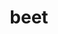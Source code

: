 ---
title: beet
title_small: Буряк сушений
lang: "ua"

categorie: dried_vegetables

title_text: "Продукт нашого виробництва не тільки дуже корисний, але і практичний продукт харчування."

layout: products_in
popular: "no"

description: "<p>Буряк-овоч унікальний і дуже корисний. В її складі присутні вуглеводи, білки, харчові волокна, зола, дуже велика кількість вітамінів (групи В, вітамін А, С, Е, РР), макроелементи, мікроелементи, засвоювані вуглеводи, незамінні і замінні амінокислоти.</p>
<p>Продукт нашого виробництва не тільки дуже корисний, але і практичний продукт харчування, який просто зобов'язаний бути під рукою у кожної сучасної господині, а також може служити в якості здорового перекусу.</p>"
permalink: "/products/dried_vegetables/beet"
specifications: [
    {
        head_text: "Склад:",
        body_text: "Буряк",
    },
    {
        head_text: "Упаковка:",
        body_text: "Поліетиленовий пакет, крафт - пакет",
    },
    {
        head_text: "Тип обробки:",
        body_text: "Сушені",
    },
    {
        head_text: "Вид:",
        body_text: "Слайси ",
    },
    {
        head_text: "Вага:",
        body_text: "25г; 50г; 100г",
    },
    {
        head_text: "Харчова цінність в 100г продукту:",
        body_text: "Білки: 9,0г; Жири: 0,6г; Вуглеводи: 56,6г",
    },
    {
        head_text: "Енергетична цінність в 100г продукту:",
        body_text: "254,0ккал (1062,74кДж)",
    },
    {
        head_text: "Країна-виробник:",
        body_text: "Україна",
    },
    {
        head_text: "Термін зберігання:",
        body_text: "24 місяця",
    },
    {
        head_text: "Умови зберігання:",
        body_text: "Температура 5-25ᵒС, відносна вологість повітря не більше 75%",
    },
    {
        head_text: "Ціна:",
        body_text: "За домовленістю",
    },
]
---